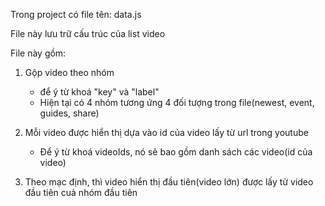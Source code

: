Trong project có file tên: data.js

File này lưu trữ cấu trúc của list video

File này gồm:
1. Gộp video theo nhóm
   - để ý từ khoá "key" và "label"
   - Hiện tại có 4 nhóm tương ứng 4 đối tượng trong file(newest, event, guides, share)

2. Mỗi video được hiển thị dựa vào id của video lấy từ url trong youtube
   - Để ý từ khoá videoIds, nó sẽ bao gồm danh sách các video(id của video)  

3. Theo mạc định, thì video hiển thị đầu tiên(video lớn) được lấy từ video đầu tiên cuả nhóm đầu tiên

